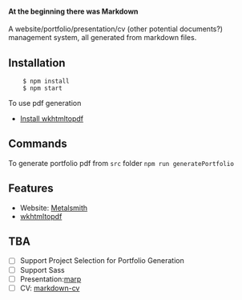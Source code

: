 #### At the beginning there was Markdown

A website/portfolio/presentation/cv (other potential documents?) management system, all generated from markdown files.

## Installation
```
    $ npm install
    $ npm start
```
To use pdf generation
- [Install wkhtmltopdf](https://wkhtmltopdf.org/downloads.html)

## Commands
To generate portfolio pdf from `src` folder
`npm run generatePortfolio`

## Features
- Website: [Metalsmith](https://www.metalsmith.io/)
- [wkhtmltopdf](https://wkhtmltopdf.org)

## TBA
- [ ] Support Project Selection for Portfolio Generation
- [ ] Support Sass
- [ ] Presentation:[marp](https://marp.app/)
- [ ] CV: [markdown-cv](https://elipapa.github.io/markdown-cv/)
